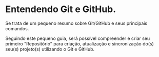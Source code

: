# Entendendo **Git** e **GitHub**.
Se trata de um pequeno resumo sobre Git/GitHub e seus principais comandos.

Seguindo este pequeno guia, será possível compreender e criar seu primeiro "Repositório" para criação, atualização e sincronização do(s) seu(s) projeto(s) utilizando o Git e GitHub.
